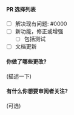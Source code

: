 #### PR 选择列表

- [ ] 解决现有问题: #0000
- [ ] 新功能，修正或增强
  - [ ] 包括测试
- [ ] 文档更新

#### 你做了哪些更改?

(描述一下)

#### 有什么你想要审阅者关注?

(可选)

